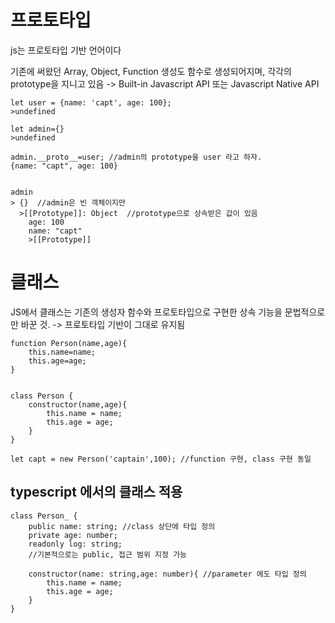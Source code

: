 # 프로토타입
js는 프로토타입 기반 언어이다

기존에 써왔던 Array, Object, Function 생성도 함수로 생성되어지며, 각각의 prototype을 지니고 있음
-> Built-in Javascript API 또는 Javascript Native API

```
let user = {name: 'capt', age: 100};
>undefined

let admin={}
>undefined

admin.__proto__=user; //admin의 prototype을 user 라고 하자.
{name: "capt", age: 100}


admin
> {}  //admin은 빈 객체이지만
  >[[Prototype]]: Object  //prototype으로 상속받은 값이 있음
    age: 100
    name: "capt"
    >[[Prototype]]
```

# 클래스
JS에서 클래스는 기존의 생성자 함수와 프로토타입으로 구현한 상속 기능을 문법적으로만 바꾼 것.
-> 프로토타입 기반이 그대로 유지됨

```
function Person(name,age){
    this.name=name;
    this.age=age;
}


class Person {
    constructor(name,age){
        this.name = name;
        this.age = age;
    }
}

let capt = new Person('captain',100); //function 구현, class 구현 동일

```

## typescript 에서의 클래스 적용

```
class Person_ {
    public name: string; //class 상단에 타입 정의
    private age: number;
    readonly log: string;
    //기본적으로는 public, 접근 범위 지정 가능

    constructor(name: string,age: number){ //parameter 에도 타입 정의
        this.name = name;
        this.age = age;
    }
}
```